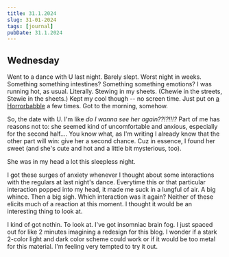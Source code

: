 ```yaml
---
title: 31.1.2024
slug: 31-01-2024
tags: [journal]
pubDate: 31.1.2024
---
```


## Wednesday

Went to a dance with U last night. 
Barely slept. Worst night in weeks. Something something intestines? Something something emotions? I was running hot, as usual. Literally. Stewing in my sheets. (Chewie in the streets, Stewie in the sheets.) Kept my cool though -- no screen time. Just put on [a Horrorbabble](https://www.youtube.com/watch?v=CU3gubouRlY&pp=ygUieW91dCBuZWNyb21hbnRpYyB0YWxlIGhvcnJvcmJhYmJsZQ%3D%3D) a few times. Got to the morning, somehow. 

So, the date with U. I'm like *do I wanna see her again??!?!!!?* Part of me has reasons not to: she seemed kind of uncomfortable and anxious, especially for the second half....
You know what, as I'm writing I already know that the other part will win: give her a second chance. Cuz in essence, I found her sweet (and she's cute and hot and a little bit mysterious, too). 

She was in my head a lot this sleepless night. 

I got these surges of anxiety whenever I thought about some interactions with the regulars at last night's dance. Everytime this or that particular interaction popped into my head, it made me suck in a lungful of air. A big whince. Then a big sigh. Which interaction was it again? <Some particulars I went through in the original journal entry.> Neither of these elicits much of a reaction at this moment. I thought it would be an interesting thing to look at. 

I kind of got nothin. To look at. I've got insomniac brain fog. I just spaced out for like 2 minutes imagining a redesign for this blog. I wonder if a stark 2-color light and dark color scheme could work or if it would be too metal for this material. I'm feeling very tempted to try it out. 